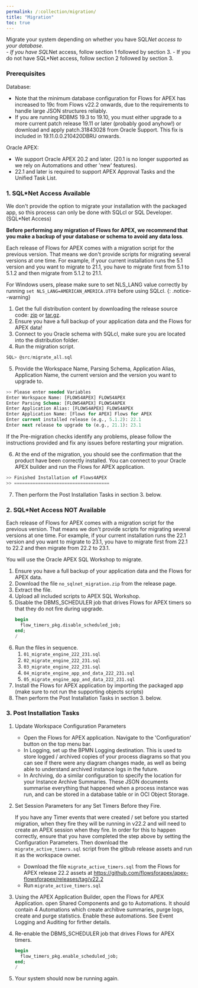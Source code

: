 ```yaml
---
permalink: /:collection/migration/
title: "Migration"
toc: true
---
```

Migrate your system depending on whether you have SQL*Net access to your database.  
    - If you have SQL*Net access, follow section 1 followed by section 3.
    - If you do not have SQL*Net access, follow section 2 followed by section 3.

### Prerequisites

Database: 
- Note that the minimum database configuration for Flows for APEX has increased to 19c from Flows v22.2 onwards, due to the requirements to handle large JSON structures reliably.
- If you are running RDBMS 19.3 to 19.10, you must either upgrade to a more current patch release 19.11 or later (probably good anyhow!) or download and apply patch.31843028 from Oracle Support.  This fix is included in 19.11.0.0.210420DBRU onwards. 

Oracle APEX:
- We support Oracle APEX 20.2 and later. (20.1 is no longer supported as we rely on Automations and other 'new' features).
- 22.1 and later is required to support APEX Approval Tasks and the Unified Task List.
  
### 1.  SQL*Net Access Available 

We don't provide the option to migrate your installation with the packaged app, so this process can only be done with SQLcl or SQL Developer. (SQL*Net Access)

**Before performing any migration of Flows for APEX, we recommend that you make a backup of your database or schema to avoid any data loss**.

Each release of Flows for APEX comes with a migration script for the previous version. That means we don't provide scripts for migrating several versions at one time. For example, if your current installation runs the 5.1 version and you want to migrate to 21.1, you have to migrate first from 5.1 to 5.1.2 and then migrate from 5.1.2 to 21.1.

For Windows users, please make sure to set NLS_LANG value correctly by running `set NLS_LANG=AMERICAN_AMERICA.UTF8` before using SQLcl.
{: .notice--warning}

1. Get the full distribution content by downloading the release source code: [zip](https://github.com/flowsforapex/apex-flowsforapex/archive/refs/tags/v24.1.zip) or [tar.gz](https://github.com/flowsforapex/apex-flowsforapex/archive/refs/tags/v24.1.tar.gz).
2. Ensure you have a full backup of your application data and the Flows for APEX data!
3. Connect to you Oracle schema with SQLcl, make sure you are located into the distribution folder.
4. Run the migration script.
```sql
SQL> @src/migrate_all.sql
```

5. Provide the Workspace Name, Parsing Schema, Application Alias, Application Name, the current version and the version you want to upgrade to.
```sql
>> Please enter needed Variables
Enter Workspace Name: [FLOWS4APEX] FLOWS4APEX
Enter Parsing Schema: [FLOWS4APEX] FLOWS4APEX
Enter Application Alias: [FLOWS4APEX] FLOWS4APEX
Enter Application Name: [Flows for APEX] Flows for APEX
Enter current installed release (e.g., 5.1.2): 22.1
Enter next release to upgrade to (e.g., 21.1): 23.1
```
If the Pre-migration checks identify any problems, please follow the instructions provided and fix any issues before restarting your migration.

6. At the end of the migration, you should see the confirmation that the product have been correctly installed. You can connect to your Oracle APEX builder and run the Flows for APEX application.
```sql
>> Finished Installation of Flows4APEX
>> ====================================
```

7.  Then perform the Post Installation Tasks in section 3. below.

### 2.  SQL*Net Access NOT Available

Each release of Flows for APEX comes with a migration script for the previous version. That means we don't provide scripts for migrating several versions at one time. For example, if your current installation runs the 22.1 version and you want to migrate to 23.1, you have to migrate first from 22.1 to 22.2  and then migrate from 22.2 to 23.1.

You will use the Oracle APEX SQL Workshop to migrate.


1. Ensure you have a full backup of your application data and the Flows for APEX data.
2. Download the file `no_sqlnet_migration.zip` from the release page.
3. Extract the file.
4. Upload all included scripts to APEX SQL Workshop.
5. Disable the DBMS_SCHEDULER job that drives Flows for APEX timers so that they do not fire during upgrade.
    ```sql
    begin
      flow_timers_pkg.disable_scheduled_job;
    end;
    /
    ```
6. Run the files in sequence.
   1. `01_migrate_engine_222_231.sql`
   2. `02_migrate_engine_222_231.sql`
   3. `03_migrate_engine_222_231.sql`
   4. `04_migrate_engine_app_and_data_222_231.sql`
   5. `05_migrate_engine_app_and_data_222_231.sql`
7. Install the Flows for APEX application by importing the packaged app (make sure to not run the supporting objects scripts)
8. Then perform the Post Installation Tasks in section 3. below.



### 3. Post Installation Tasks

1. Update Workspace Configuration Parameters

     - Open the Flows for APEX application.  Navigate to the 'Configuration' button on the top menu bar.
     - In Logging, set up the BPMN Logging destination.   This is used to store logged / archived copies of your process diagrams so that you can see if there were any diagram changes made, as well as being able to understand archived instance logs in the future.
     - In Archiving, do a similar configuration to specify the location for your Instance Archive Summaries.   These JSON documents summarise everything that happened when a process instance was run, and can be stored in a database table or in OCI Object Storage.

2. Set Session Parameters for any Set Timers Before they Fire.

    If you have any Timer events that were created / set before you started migration, when they fire they will be running in v22.2 and will need to create an APEX session when they fire.  In order for this to happen correctly, ensure that you have completed the step above by setting the Configuration Parameters.   Then download the `migrate_active_timers.sql` script from the gitbub release assets and run it as the workspace owner.
      -  Download the file `migrate_active_timers.sql` from the Flows for APEX release 22.2 assets at https://github.com/flowsforapex/apex-flowsforapex/releases/tag/v22.2 
      -  Run `migrate_active_timers.sql`
   
3.  Using the APEX Application Builder, open the Flows for APEX Application.   open Shared Components and go to Automations.  It should contain 4 Automations which create archibve summaries, purge logs, create and purge statistics.  Enable these automations.    See Event Logging and Auditing for firther details.


3. Re-enable the DBMS_SCHEDULER job that drives Flows for APEX timers.
    ```sql
    begin
      flow_timers_pkg.enable_scheduled_job;
    end;
    /
    ```
2. Your system should now be running again.